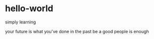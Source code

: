 # hello-world
simply learning

your future is what you've done in the past
be a good people is enough 
